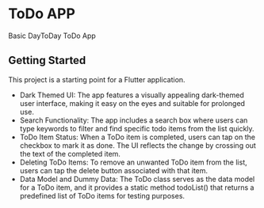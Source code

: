 # ToDo APP

Basic DayToDay ToDo App

## Getting Started

This project is a starting point for a Flutter application.
- Dark Themed UI: The app features a visually appealing dark-themed user interface, making it easy on the eyes and suitable for prolonged use.
- Search Functionality: The app includes a search box where users can type keywords to filter and find specific todo items from the list quickly.
- ToDo Item Status: When a ToDo item is completed, users can tap on the checkbox to mark it as done. The UI reflects the change by crossing out the text of the completed item.
- Deleting ToDo Items: To remove an unwanted ToDo item from the list, users can tap the delete button associated with that item.
- Data Model and Dummy Data: The ToDo class serves as the data model for a ToDo item, and it provides a static method todoList() that returns a predefined list of ToDo items for testing purposes.
